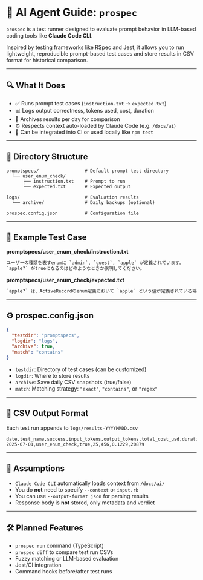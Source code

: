 # 🧠 AI Agent Guide: `prospec`

`prospec` is a test runner designed to evaluate prompt behavior in LLM-based coding tools like **Claude Code CLI**.

Inspired by testing frameworks like RSpec and Jest, it allows you to run lightweight, reproducible prompt-based test cases and store results in CSV format for historical comparison.

---

## 🔍 What It Does

* ✅ Runs prompt test cases (`instruction.txt` → `expected.txt`)
* 📊 Logs output correctness, tokens used, cost, duration
* 📁 Archives results per day for comparison
* ⚙️ Respects context auto-loaded by Claude Code (e.g. `/docs/ai`)
* 🧪 Can be integrated into CI or used locally like `npm test`

---

## 📁 Directory Structure

```
promptspecs/                 # Default prompt test directory
  └── user_enum_check/
      ├── instruction.txt    # Prompt to run
      └── expected.txt       # Expected output

logs/                        # Evaluation results
  └── archive/               # Daily backups (optional)

prospec.config.json          # Configuration file
```

---

## 🧪 Example Test Case

**promptspecs/user\_enum\_check/instruction.txt**

```txt
ユーザーの種類を表すenumに `admin`, `guest`, `apple` が定義されています。
`apple?` がtrueになるのはどのようなときか説明してください。
```

**promptspecs/user\_enum\_check/expected.txt**

```txt
`apple?` は、ActiveRecordのenum定義において `apple` という値が定義されている場合に、自身の値が `apple` であるかを返すpredicateメソッドです。
```

---

## ⚙️ prospec.config.json

```json
{
  "testdir": "promptspecs",
  "logdir": "logs",
  "archive": true,
  "match": "contains"
}
```

* `testdir`: Directory of test cases (can be customized)
* `logdir`: Where to store results
* `archive`: Save daily CSV snapshots (true/false)
* `match`: Matching strategy: `"exact"`, `"contains"`, or `"regex"`

---

## 🧾 CSV Output Format

Each test run appends to `logs/results-YYYYMMDD.csv`

```
date,test_name,success,input_tokens,output_tokens,total_cost_usd,duration_ms
2025-07-01,user_enum_check,true,25,456,0.1229,20879
```

---

## 🧭 Assumptions

* `Claude Code CLI` automatically loads context from `/docs/ai/`
* You do **not** need to specify `--context` or `input.rb`
* You can use `--output-format json` for parsing results
* Response body is **not** stored, only metadata and verdict

---

## 🛠 Planned Features

* `prospec run` command (TypeScript)
* `prospec diff` to compare test run CSVs
* Fuzzy matching or LLM-based evaluation
* Jest/CI integration
* Command hooks before/after test runs

